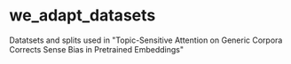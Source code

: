 # we_adapt_datasets
Datatsets and splits used in "Topic-Sensitive Attention on Generic Corpora Corrects Sense Bias in Pretrained Embeddings"
